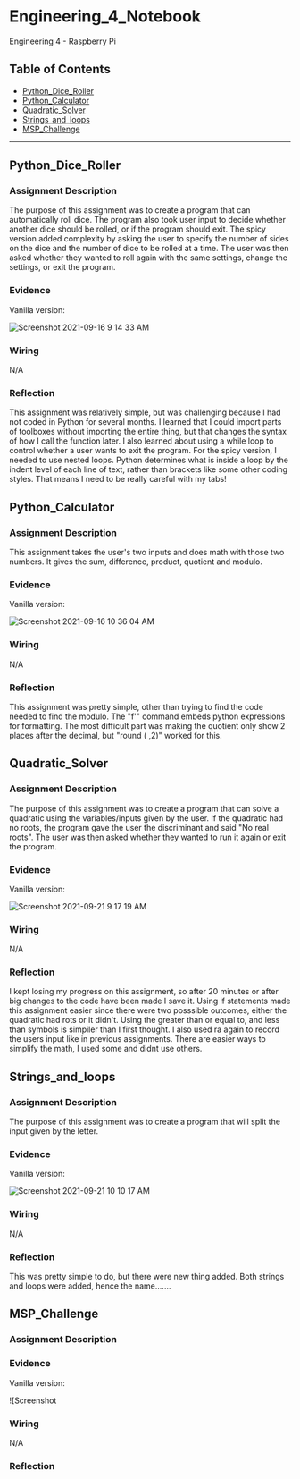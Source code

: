 # Engineering_4_Notebook
Engineering 4 - Raspberry Pi
## Table of Contents
* [Python_Dice_Roller](#PythonDiceRoller)
* [Python_Calculator](#Python_Calculator)
* [Quadratic_Solver](#Quadratic_Solver)
* [Strings_and_loops](#Strings_and_loops)
* [MSP_Challenge](#MSP_Challenge)
---

## Python_Dice_Roller
### Assignment Description

The purpose of this assignment was to create a program that can automatically roll dice. The program also took user input to decide whether another dice should be rolled, or if the program should exit. The spicy version added complexity by asking the user to specify the number of sides on the dice and the number of dice to be rolled at a time. The user was then asked whether they wanted to roll again with the same settings, change the settings, or exit the program. 

### Evidence 

Vanilla version:

![Screenshot 2021-09-16 9 14 33 AM](https://user-images.githubusercontent.com/60272021/133620528-a9fa2457-316c-4b7f-b66c-69d0ff2f71e8.png)

### Wiring

N/A

### Reflection
This assignment was relatively simple, but was challenging because I had not coded in Python for several months. I learned that I could import parts of toolboxes without importing the entire thing, but that changes the syntax of how I call the function later. I also learned about using a while loop to control whether a user wants to exit the program. For the spicy version, I needed to use nested loops. Python determines what is inside a loop by the indent level of each line of text, rather than brackets like some other coding styles. That means I need to be really careful with my tabs!

## Python_Calculator

### Assignment Description

This assignment takes the user's two inputs and does math with those two numbers. It gives the sum, difference, product, quotient and modulo.
### Evidence 

Vanilla version:

![Screenshot 2021-09-16 10 36 04 AM](https://user-images.githubusercontent.com/60272021/133631864-7301960e-5c1c-4a23-a77b-3f91d2e2e49d.png)

### Wiring

N/A

### Reflection
This assignment was pretty simple, other than trying to find the code needed to find the modulo. The "f'" command embeds python expressions for formatting. The most difficult part was making the quotient only show 2 places after the decimal, but "round ( ,2)" worked for this.

## Quadratic_Solver
### Assignment Description

The purpose of this assignment was to create a program that can solve a quadratic using the variables/inputs given by the user. If the quadratic had no roots, the program gave the user the discriminant and said "No real roots". The user was then asked whether they wanted to run it again or exit the program. 

### Evidence 

Vanilla version:

![Screenshot 2021-09-21 9 17 19 AM](https://user-images.githubusercontent.com/60272021/134179410-305a5e28-3096-46b8-b26c-a06b8991aec9.png)

### Wiring

N/A

### Reflection

I kept losing my progress on this assignment, so after 20 minutes or after big changes to the code have been made I save it. Using if statements made this assignment easier since there were two posssible outcomes, either the quadratic had rots or it didn't. Using the greater than or equal to, and less than symbols is simpiler than I first thought. I also used ra again to record the users input like in previous assignments. There are easier ways to simplify the math, I used some and didnt use others.

## Strings_and_loops
### Assignment Description

The purpose of this assignment was to create a program that will split the input given by the letter.

### Evidence 

Vanilla version:

![Screenshot 2021-09-21 10 10 17 AM](https://user-images.githubusercontent.com/60272021/134187046-ae9c7798-d38f-43cc-9161-e7274841c1f5.png)

### Wiring

N/A

### Reflection
This was pretty simple to do, but there were new thing added. Both strings and loops were added, hence the name.......

## MSP_Challenge
### Assignment Description



### Evidence 

Vanilla version:

![Screenshot

### Wiring

N/A

### Reflection

